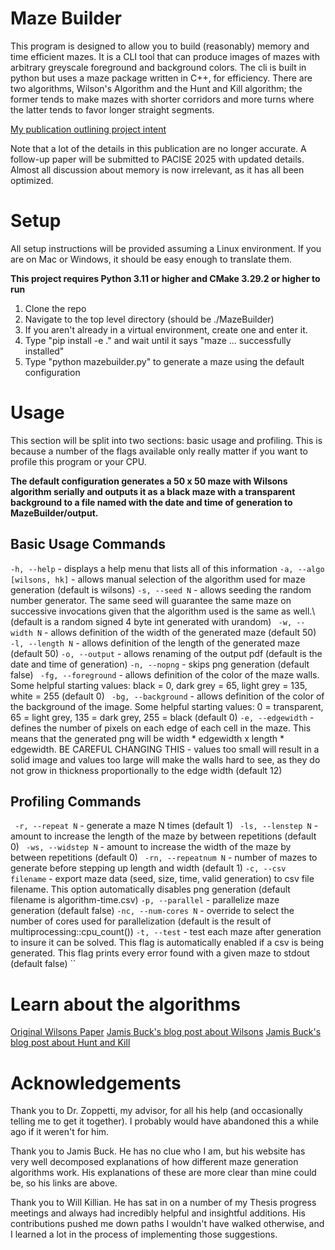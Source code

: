 # Maze Builder
This program is designed to allow you to build (reasonably) memory and time efficient mazes. 
It is a CLI tool that can produce images of mazes with arbitrary greyscale foreground and 
background colors. The cli is built in python but uses a maze package written in C++, for efficiency. 
There are two algorithms, Wilson's Algorithm and the Hunt and Kill algorithm; the former tends to make 
mazes with shorter corridors and more turns where the latter tends to favor longer straight segments.

[My publication outlining project intent](http://granite.sru.edu/~pacise/pacise2024/ParallelMazeGeneration.pdf)

Note that a lot of the details in this publication are no longer accurate. A follow-up paper will be submitted to PACISE 2025 with updated details. Almost all discussion about memory is now irrelevant, as it has all been optimized. 

# Setup
All setup instructions will be provided assuming a Linux environment. If you are on Mac or Windows, it should be easy enough to translate them.

<B> This project requires Python 3.11 or higher and CMake 3.29.2 or higher to run </B>

<ol>
<li> Clone the repo
<li> Navigate to the top level directory (should be ./MazeBuilder)
<li> If you aren't already in a virtual environment, create one and enter it.
<li> Type "pip install -e ." and wait until it says "maze ... successfully installed"
<li> Type "python mazebuilder.py" to generate a maze using the default configuration
</ol>



# Usage
This section will be split into two sections: basic usage and profiling. This is because a number of the flags available only really matter if you want to profile this program or your CPU. 

<B> The default configuration generates a 50 x 50 maze with Wilsons algorithm serially and outputs it as a black maze with a transparent background to a file named with the date and time of generation to MazeBuilder/output. </B>


## Basic Usage Commands
`` -h, --help `` - displays a help menu that lists all of this information
`` -a, --algo [wilsons, hk] `` - allows manual selection of the algorithm used for maze generation (default is wilsons)
`` -s, --seed N `` - allows seeding the random number generator. The same seed will guarantee the same maze on successive invocations given that the algorithm used is the same as well.\ (default is a random signed 4 byte int generated with urandom)
`` -w, --width N`` - allows definition of the width of the generated maze (default 50)
`` -l, --length N`` - allows definition of the length of the generated maze (default 50)
`` -o, --output `` - allows renaming of the output pdf (default is the date and time of generation)
`` -n, --nopng `` - skips png generation (default false)
`` -fg, --foreground`` - allows definition of the color of the maze walls. Some helpful starting values: black = 0, dark grey = 65, light grey = 135, white = 255 (default 0)
`` -bg, --background`` - allows definition of the color of the background of the image. Some helpful starting values: 0 = transparent, 65 = light grey, 135 = dark grey, 255 = black (default 0)
``-e, --edgewidth`` - defines the number of pixels on each edge of each cell in the maze. This means that the generated png will be width * edgewidth x length * edgewidth. BE CAREFUL CHANGING THIS - values too small will result in a solid image and values too large will make the walls hard to see, as they do not grow in thickness proportionally to the edge width (default 12)


## Profiling Commands
`` -r, --repeat N`` - generate a maze N times (default 1)
`` -ls, --lenstep N`` - amount to increase the length of the maze by between repetitions (default 0)
`` -ws, --widstep N`` - amount to increase the width of the maze by between repetitions (default 0)
`` -rn, --repeatnum N`` -  number of mazes to generate before stepping up length and width (default 1)
``-c, --csv filename`` - export maze data (seed, size, time, valid generation) to csv file filename. This option automatically disables png generation (default filename is algorithm-time.csv)
``-p, --parallel`` - parallelize maze generation (default false)
``-nc, --num-cores N`` - override to select the number of cores used for parallelization (default is the result of multiprocessing::cpu_count())
``-t, --test`` - test each maze after generation to insure it can be solved. This flag is automatically enabled if a csv is being generated. This flag prints every error found with a given maze to stdout (default false)
``

# Learn about the algorithms

[Original Wilsons Paper](https://www.cs.cmu.edu/~15859n/RelatedWork/RandomTrees-Wilson.pdf)
[Jamis Buck's blog post about Wilsons](https://weblog.jamisbuck.org/2011/1/20/maze-generation-wilson-s-algorithm)
[Jamis Buck's blog post about Hunt and Kill](https://weblog.jamisbuck.org/2011/1/24/maze-generation-hunt-and-kill-algorithm)

# Acknowledgements

Thank you to Dr. Zoppetti, my advisor, for all his help (and occasionally telling me to get it together). I probably would have abandoned this a while ago if it weren't for him. 

Thank you to Jamis Buck. He has no clue who I am, but his website has very well decomposed explanations of how different maze generation algorithms work. His explanations of these are more clear than mine could be, so his links are above. 

Thank you to Will Killian. He has sat in on a number of my Thesis progress meetings and always had incredibly helpful and insightful additions. His contributions pushed me down paths I wouldn't have walked otherwise, and I learned a lot in the process of implementing those suggestions. 